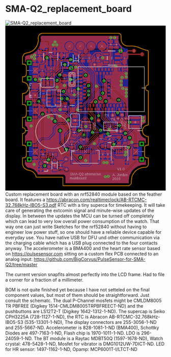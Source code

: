 # SMA-Q2_replacement_board
![SMA-Q2_replacement_board](https://github.com/BigCorvus/SMA-Q2_replacement_board/blob/master/20191017_114838.jpg)
![SMA-Q2_replacement_board](https://github.com/BigCorvus/SMA-Q2_replacement_board/blob/master/SMA_Q2_nrf52840.png)
Custom replacement board with an nrf52840 module based on the feather board. It features a https://abracon.com/realtimeclock/AB-RTCMC-32.768kHz-IBO5-S3.pdf RTC with a tiny superca for timekeeping. It will take care of generating the extcomin signal and minute-wise updates of the display. In between the updates the MCU can be turned off completely which can lead to very low  overall power consumption of the watch. That way one can just write Sketches for the nrf52840 without having to engineer low power stuff, so one should have a reliable device capable for everyday use. You have native USB for DFU und other communication via the charging cable which has a USB plug connected to the  four contacts anyway. The accelerometer is a BMA400 and the heart rate sensor based on https://pulsesensor.com sitting on a custom flex PCB connected to an analog input: https://github.com/BigCorvus/PulseSensor-for-SMA-Q2/tree/master

The current version snapfits almost perfectly into the LCD frame. Had to file a corner for a fraction of a millimeter.

 BOM is not quite finished yet because I have not setteled on the final component values, but most of them should be straightforward. Just consult the schematc. The dual P-Channel mosfets might be CMLDM8005 TR PBFREE (Digikey 1514-CMLDM8005TRPBFREECT-ND) and the pushbuttons are LS12T2-T (Digikey 1642-1312-1-ND). The supercap is Seiko CPH3225A (728-1127-1-ND), the RTC is Abracon AB-RTCMC-32.768kHz-IBO5-S3 (535-13301-1-ND), The display connectors are 255-3056-1-ND and 255-5667-ND. Accelerometer is 828-1081-1-ND (BMA400), Schottky Diodes are 497-7163-1-ND, Flash chip is 1970-1011-1-ND. LDO is 296-24059-1-ND. The BT module is a Raytac MDBT50Q (1597-1678-ND), Watch crystal: 478-5428-1-ND, Mosfet for vibrator is DMG1012UW-7DICT-ND.
 LED for HR sensor: 1497-1162-1-ND, Opamp: MCP6001T-I/LTCT-ND
